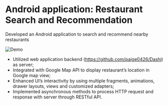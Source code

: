 # Android application: Restaurant Search and Recommendation

Developed an Android application to search and recommend nearby restaurants 

![Demo](/app/src/main/res/drawable/demo.gif)

 * Utilized web application backend (https://github.com/paige0426/Dashi) as server;
 * Integrated with Google Map API to display restaurant’s location in Google map view;
 * Enhanced UI’s interactivity by using multiple fragments, animations, drawer layouts, views and customized adapters;
 * Implemented asynchronous methods to process HTTP request and response with server through RESTful API.